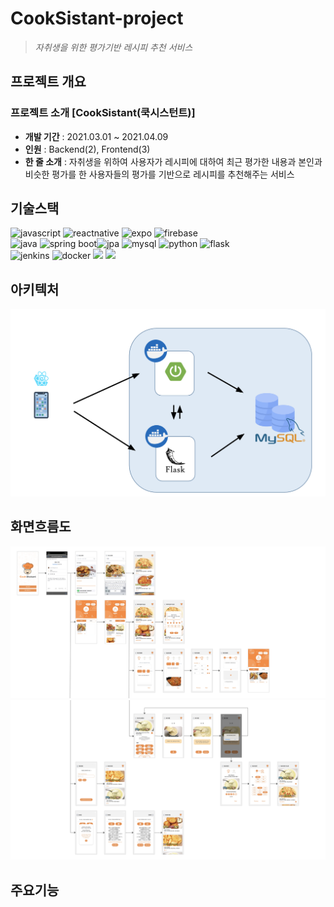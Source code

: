 # CookSistant-project
> _자취생을 위한 평가기반 레시피 추천 서비스_

## 프로젝트 개요
### 프로젝트 소개 [CookSistant(쿡시스턴트)]
- **개발 기간** : 2021.03.01 ~ 2021.04.09
- **인원** : Backend(2), Frontend(3)
- **한 줄 소개** : 자취생을 위하여 사용자가 레시피에 대하여 최근 평가한 내용과 본인과 비슷한 평가를 한 사용자들의 평가를 기반으로 레시피를 추천해주는 서비스

## 기술스택 
![javascript](https://img.shields.io/badge/-Javascript-F7DF1E?logo=javascript&logoColor=white&style=flat) ![reactnative](https://img.shields.io/badge/-ReactNative-61DAFB?logo=react&logoColor=white&style=flat) ![expo](https://img.shields.io/badge/-Expo-000020?logo=expo&logoColor=white&style=flat) ![firebase](https://img.shields.io/badge/-Firebase-FFCA28?logo=firebase&logoColor=white&style=flat) <br/>
![java](https://img.shields.io/badge/-Java-007396?logo=java&logoColor=white&style=flat) ![spring boot](https://img.shields.io/badge/-SpringBoot-6DB33F?logo=springboot&logoColor=white&style=flat)![jpa](https://img.shields.io/badge/-JPA-gray?logoColor=white&style=flat) ![mysql](https://img.shields.io/badge/-MySQL-4479A1?logo=mysql&logoColor=white&style=flat) ![python](https://img.shields.io/badge/-Python-3776AB?logo=python&logoColor=white&style=flat) ![flask](https://img.shields.io/badge/-Flask-000000?logo=flask&logoColor=white&style=flat) <br/>
![jenkins](https://img.shields.io/badge/Jenkins-D24939?style=flat-square&logo=Jenkins&logoColor=white&style=flat) ![docker](https://img.shields.io/badge/Docker-2496ED?style=flat-square&logo=Docker&logoColor=white&style=flat) <img src="https://img.shields.io/badge/Amazon AWS-232F3E?style=flat-square&logo=Amazon%20AWS&logoColor=white&style=flat"/> <img src="https://img.shields.io/badge/Amazon S3-569A31?style=flat-square&logo=Amazon%20S3&logoColor=white&style=flat"/>

## 아키텍처
![architecture](assets/architecture.png)

## 화면흐름도

![ui1](assets/ui1.png)
![ui2](assets/ui2.png)

## 주요기능
